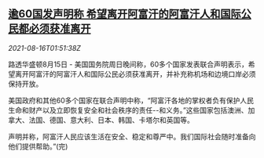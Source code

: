 <!--1629079262000-->
[逾60国发声明称 希望离开阿富汗的阿富汗人和国际公民都必须获准离开](https://cn.reuters.com/article/international-community-0815-sun-taliban-idCNKBS2FH04O)
------

<div><i>2021-08-16T01:51:38Z</i></div><p>路透华盛顿8月15日 - 美国国务院周日晚间称，60多个国家发表联合声明表示，希望离开阿富汗的阿富汗人和国际公民必须获准离开，并补充称机场和边境口岸必须保持开放。</p><p>美国政府和其他60多个国家在联合声明中称，“阿富汗各地的掌权者负有保护人民生命和财产以及立即恢复安全和社会秩序的责任--和义务。”这些国家包括澳洲、加拿大、法国、德国、意大利、日本、韩国、卡塔尔和英国等。</p><p>声明并称，阿富汗人民应该生活在安全、稳定和尊严中。我们国际社会随时准备向他们提供帮助。”(完)</p>
